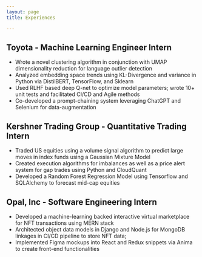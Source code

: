 ```yaml
---
layout: page
title: Experiences

---
```

Toyota - Machine Learning Engineer Intern					    	                   
---
 - Wrote a novel clustering algorithm in conjunction with UMAP dimensionality reduction for language outlier detection
 - Analyzed embedding space trends using KL-Divergence and variance in Python via DistilBERT, TensorFlow, and Sklearn
 - Used RLHF based deep Q-net to optimize model parameters; wrote 10+ unit tests and facilitated CI/CD and Agile methods
 - Co-developed a prompt-chaining system leveraging ChatGPT and Selenium for data-augmentation
   
Kershner Trading Group - Quantitative Trading Intern					                  
---
 - Traded US equities using a volume signal algorithm to predict large moves in index funds using a Gaussian Mixture Model
 - Created execution algorithms for imbalances as well as a price alert system for gap trades using Python and CloudQuant 
 - Developed a Random Forest Regression Model using Tensorflow and SQLAlchemy to forecast mid-cap equities

Opal, Inc - Software Engineering Intern 			     	     	           		    
---
 - Developed a machine-learning backed interactive virtual marketplace for NFT transactions using MERN stack
 - Architected object data models in Django and Node.js for MongoDB linkages in CI/CD pipeline to store NFT data;
 - Implemented Figma mockups into React and Redux snippets via Anima to create front-end functionalities
